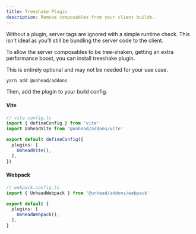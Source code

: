 ```yaml
---
title: Treeshake Plugin
description: Remove composables from your client builds.
---
```


Without a plugin, server tags are ignored with a simple runtime check. This isn't ideal as you'll still be bundling the
server code to the client.

To allow the server composables to be tree-shaken, getting an extra performance boost, you can install treeshake plugin.

This is entirely optional and may not be needed for your use case.

```bash
yarn add @unhead/addons
```

Then, add the plugin to your build config.

#### Vite

```ts
// vite.config.ts
import { defineConfig } from 'vite'
import UnheadVite from '@unhead/addons/vite'

export default defineConfig({
  plugins: [
    UnheadVite(),
  ],
})
```

#### Webpack

```ts
// webpack.config.ts
import { UnheadWebpack } from '@unhead/addons/webpack'

export default {
  plugins: [
    UnheadWebpack(),
  ],
}
```
